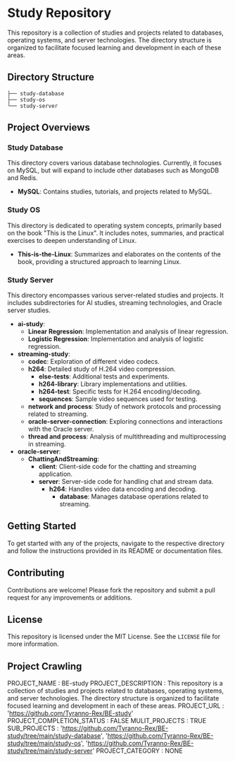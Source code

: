 # Study Repository

This repository is a collection of studies and projects related to databases, operating systems, and server technologies. The directory structure is organized to facilitate focused learning and development in each of these areas.

## Directory Structure

```plaintext
├── study-database
├── study-os
└── study-server
```

## Project Overviews

### Study Database
This directory covers various database technologies. Currently, it focuses on MySQL, but will expand to include other databases such as MongoDB and Redis.

- **MySQL**: Contains studies, tutorials, and projects related to MySQL.

### Study OS
This directory is dedicated to operating system concepts, primarily based on the book "This is the Linux". It includes notes, summaries, and practical exercises to deepen understanding of Linux.

- **This-is-the-Linux**: Summarizes and elaborates on the contents of the book, providing a structured approach to learning Linux.

### Study Server
This directory encompasses various server-related studies and projects. It includes subdirectories for AI studies, streaming technologies, and Oracle server studies.

- **ai-study**:
  - **Linear Regression**: Implementation and analysis of linear regression.
  - **Logistic Regression**: Implementation and analysis of logistic regression.
- **streaming-study**:
  - **codec**: Exploration of different video codecs.
  - **h264**: Detailed study of H.264 video compression.
    - **else-tests**: Additional tests and experiments.
    - **h264-library**: Library implementations and utilities.
    - **h264-test**: Specific tests for H.264 encoding/decoding.
    - **sequences**: Sample video sequences used for testing.
  - **network and process**: Study of network protocols and processing related to streaming.
  - **oracle-server-connection**: Exploring connections and interactions with the Oracle server.
  - **thread and process**: Analysis of multithreading and multiprocessing in streaming.
- **oracle-server**:
  - **ChattingAndStreaming**:
    - **client**: Client-side code for the chatting and streaming application.
    - **server**: Server-side code for handling chat and stream data.
      - **h264**: Handles video data encoding and decoding.
        - **database**: Manages database operations related to streaming.

## Getting Started

To get started with any of the projects, navigate to the respective directory and follow the instructions provided in its README or documentation files.

## Contributing

Contributions are welcome! Please fork the repository and submit a pull request for any improvements or additions.


## License

This repository is licensed under the MIT License. See the `LICENSE` file for more information.



## Project Crawling

PROJECT_NAME : BE-study
PROJECT_DESCRIPTION : This repository is a collection of studies and projects related to databases, operating systems, and server technologies. The directory structure is organized to facilitate focused learning and development in each of these areas.
PROJECT_URL : 'https://github.com/Tyranno-Rex/BE-study'
PROJECT_COMPLETION_STATUS : FALSE
MULIT_PROJECTS : TRUE
SUB_PROJECTS : 'https://github.com/Tyranno-Rex/BE-study/tree/main/study-database', 
'https://github.com/Tyranno-Rex/BE-study/tree/main/study-os',
'https://github.com/Tyranno-Rex/BE-study/tree/main/study-server'
PROJECT_CATEGORY : NONE